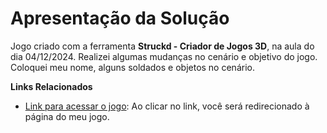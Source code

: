 # Apresentação da Solução

Jogo criado com a ferramenta **Struckd - Criador de Jogos 3D**, na aula do dia 04/12/2024.
Realizei algumas mudanças no cenário e objetivo do jogo. Coloquei meu nome, alguns soldados e objetos no cenário.

**Links Relacionados**

- [Link para acessar o jogo](https://zap.struckd.com/games/aula-de-modelagem): Ao clicar no link, você será redirecionado à página do meu jogo.
